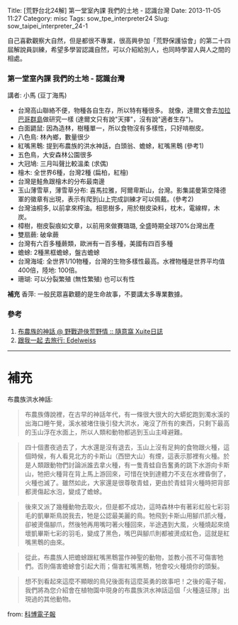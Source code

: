 Title: [荒野台北24解] 第一堂室內課 我們的土地 - 認識台灣
Date: 2013-11-05 11:27
Category: misc
Tags: sow_tpe_interpreter24
Slug: sow_taipei_interpreter_24-1

自己喜歡觀察大自然，但是都很不專業，很高興參加「荒野保護協會」的第二十四屆解說員訓練，希望多學習認識自然，可以介紹給別人，也同時學習人與人之間的相處。


### 第一堂室內課 我們的土地 - 認識台灣

講者: 小馬 (豆丁海馬)

* 台灣高山聯絡不便，物種各自生存，所以特有種很多。
  就像，達爾文會去[加拉巴哥群島](http://zh.wikipedia.org/wiki/加拉巴哥群島)做研究一樣 (達爾文只有說"天擇"，沒有說"適者生存")。
* 白面鼯鼠: 因為造林，樹種單一，所以食物沒有多樣性，只好啃樹皮。
* 八色鳥: 林內鄉，數量很少
* 紅嘴黑鵯: 提到布農族的洪水神話，白頭翁、蟾蜍，紅嘴黑鵯 (參考1)
* 五色鳥，大安森林公園很多
* 大冠鳩: 三月叫聲比較溫柔 (求偶)
* 檜木: 全世界6種，台灣2種 (扁柏，紅檜)
* 台灣是鮭魚跟檜木的分布最南邊
* 玉山薄雪草，薄雪草分布: 喜馬拉雅，阿爾卑斯山，台灣。影集諾曼第空降德軍的徽章有出現，表示有爬到山上完成訓練才可以佩戴。(參考2)
* 台灣油桐多, 以前拿來榨油。相思樹多，用於樹皮染料，枕木，電線桿，木炭。
* 樟樹，樹皮裂痕如文章，以前用來做賽璐璐, 全盛時期全球70%台灣出產
* 雙扇蕨: 破傘蕨
* 台灣有六百多種蕨類，歐洲有一百多種，美國有四百多種
* 蟾蜍: 2種黑框蟾蜍，盤古蟾蜍
* 台灣海域: 全世界1/10物種，台灣的生物多樣性最高。水裡物種是世界平均值400倍，陸地: 100倍。
* 珊瑚: 可以分裂繁殖 (無性繁殖) 也可以有性

**補充**
香萍: 一般民眾喜歡聽的是生命故事，不要講太多專業數據。

### 參考

1. [布農族的神話 @ 野戰遊俠荒野情 :: 隨意窩 Xuite日誌](http://blog.xuite.net/kinmatsu/blog/8007100)
2. [跟我一起 去旅行: Edelweiss](http://oblitet.blogspot.tw/2013/07/edelweiss.html)

----

# 補充

布農族洪水神話:

> 布農族傳說裡，在古早的神話年代，有一條很大很大的大蟒蛇跑到濁水溪的出海口睡午覺，溪水被堵住後引發大洪水，淹沒了所有的東西，只剩下最高的玉山浮在水面上，所以人類和動物都逃到玉山主峰避難。

> 四十個晝夜過去了，大水還是沒有退去，玉山上沒有足夠的食物跟火種，這個時候，有人看見北方的卡斯山（西巒大山）有煙，這表示那裡有火種。於是人類跟動物們討論派誰去拿火種，有一隻青蛙自告奮勇的跳下水游向卡斯山，牠把火種背在背上馬上游回來，可惜在快到達體力不支在水裡昏倒了，火種也滅了。雖然如此，大家還是很尊敬青蛙，更由於青蛙背火種時把背部都燙傷起水泡，變成了蟾蜍。

> 後來又派了幾種動物去取火，但是都不成功，這時森林中有著彩虹般七彩羽毛的凱畢斯鳥說我去，牠是公認最美麗的鳥。牠飛到卡斯山用腳爪抓火種，卻被燙傷腳爪，然後牠再用嘴叼著火種回來，半途遇到大風，火種燒起來燒壞凱畢斯七彩的羽毛，變成了黑色，嘴巴與腳爪則都被燙成紅色，這就是紅嘴黑鵯的由來。

> 從此，布農族人把蟾蜍跟紅嘴黑鵯當作神聖的動物，並教小孩不可傷害牠們。否則傷害蟾蜍會引起大雨；傷害紅嘴黑鵯，牠會咬火種燒你的頭髮。

> 想不到看起來這麼不顯眼的鳥兒後面有這麼英勇的故事吧！之後的電子報，我們將為您介紹會在植物園中現身的布農族洪水神話這個「火種遠征隊」出現過的其他動物。

from: [科博電子報](http://web2.nmns.edu.tw/PubLib/epaper/2008/375-index.htm)
